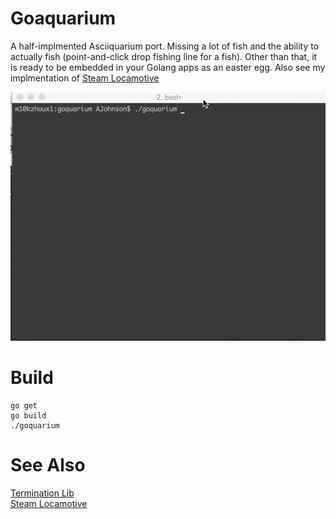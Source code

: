 # Goaquarium

A half-implmented Asciiquarium port.  Missing a lot of fish and the ability to actually fish (point-and-click drop fishing line for a fish).  Other than that, it is ready to be embedded in your Golang apps as an easter egg.  Also see my implmentation of [Steam Locamotive](https://github.com/ansoni/gosl)

![](demo.gif)

# Build

	go get
	go build
	./goquarium
	
# See Also
[Termination Lib](https://github.com/ansoni/termination)  
[Steam Locamotive](https://github.com/ansoni/gosl)



